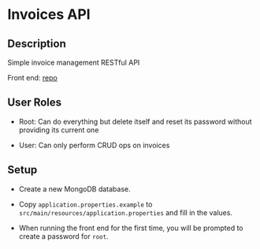 # Invoices API

## Description

Simple invoice management RESTful API

Front end: [repo](https://github.com/agent-indigo/invoices-web)

## User Roles

- Root: Can do everything but delete itself and reset its password without providing its current one

- User: Can only perform CRUD ops on invoices

## Setup

- Create a new MongoDB database.

- Copy `application.properties.example` to `src/main/resources/application.properties` and fill in the values.

- When running the front end for the first time, you will be prompted to create a password for `root`.
